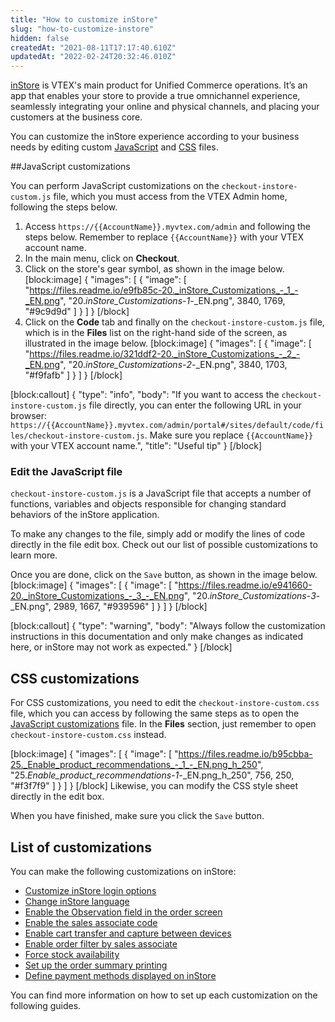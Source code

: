 ```yaml
---
title: "How to customize inStore"
slug: "how-to-customize-instore"
hidden: false
createdAt: "2021-08-11T17:17:40.610Z"
updatedAt: "2022-02-24T20:32:46.010Z"
---
```

[inStore](https://help.vtex.com/en/tracks/instore-getting-started-and-setting-up--zav76TFEZlAjnyBVL5tRc) is VTEX's main product for Unified Commerce operations. It’s an app that enables your store to provide a true omnichannel experience, seamlessly integrating your online and physical channels, and placing your customers at the business core.

You can customize the inStore experience according to your business needs by editing custom [JavaScript](#javascript-customizations) and [CSS](#css-customizations) files. 

##JavaScript customizations

You can perform JavaScript customizations on the  `checkout-instore-custom.js` file, which you must access from the VTEX Admin home, following the steps below.

1. Access `https://{{AccountName}}.myvtex.com/admin` and following the steps below. Remember to replace `{{AccountName}}` with your VTEX account name.
2. In the main menu, click on __Checkout__.
3. Click on the store's gear symbol, as shown in the image below.
[block:image]
{
  "images": [
    {
      "image": [
        "https://files.readme.io/e9fb85c-20._inStore_Customizations_-_1_-_EN.png",
        "20._inStore_Customizations_-_1_-_EN.png",
        3840,
        1769,
        "#9c9d9d"
      ]
    }
  ]
}
[/block]
4. Click on the __Code__ tab and finally on the `checkout-instore-custom.js` file, which is in the **Files** list on the right-hand side of the screen, as illustrated in the image below.
[block:image]
{
  "images": [
    {
      "image": [
        "https://files.readme.io/321ddf2-20._inStore_Customizations_-_2_-_EN.png",
        "20._inStore_Customizations_-_2_-_EN.png",
        3840,
        1703,
        "#f9fafb"
      ]
    }
  ]
}
[/block]

[block:callout]
{
  "type": "info",
  "body": "If you want to access the `checkout-instore-custom.js` file directly, you can enter the following URL in your browser: `https://{{AccountName}}.myvtex.com/admin/portal#/sites/default/code/files/checkout-instore-custom.js`. Make sure you replace `{{AccountName}}` with your VTEX account name.",
  "title": "Useful tip"
}
[/block]
### Edit the JavaScript file

`checkout-instore-custom.js` is a JavaScript file that accepts a number of functions, variables and objects responsible for changing standard behaviors of the inStore application.

To make any changes to the file, simply add or modify the lines of code directly in the file edit box. Check out our list of possible customizations to learn more. 

Once you are done, click on the `Save` button, as shown in the image below.
[block:image]
{
  "images": [
    {
      "image": [
        "https://files.readme.io/e941660-20._inStore_Customizations_-_3_-_EN.png",
        "20._inStore_Customizations_-_3_-_EN.png",
        2989,
        1667,
        "#939596"
      ]
    }
  ]
}
[/block]

[block:callout]
{
  "type": "warning",
  "body": "Always follow the customization instructions in this documentation and only make changes as indicated here, or inStore may not work as expected."
}
[/block]
## CSS customizations

For CSS customizations, you need to edit the  `checkout-instore-custom.css` file, which you can access by following the same steps as to open the [JavaScript customizations](#javascript-customizations) file. In the **Files** section, just remember to open `checkout-instore-custom.css` instead.

[block:image]
{
  "images": [
    {
      "image": [
        "https://files.readme.io/b95cbba-25._Enable_product_recommendations_-_1_-_EN.png_h_250",
        "25._Enable_product_recommendations_-_1_-_EN.png_h_250",
        756,
        250,
        "#f3f7f9"
      ]
    }
  ]
}
[/block]
Likewise, you can modify the CSS style sheet directly in the edit box.

When you have finished, make sure you click the `Save` button.

## List of customizations

You can make the following customizations on inStore:

* [Customize inStore login options](https://developers.vtex.com/vtex-rest-api/docs/customize-instore-login-options)
* [Change inStore language](https://developers.vtex.com/vtex-rest-api/docs/change-instore-language)
* [Enable the Observation field in the order screen](https://developers.vtex.com/vtex-rest-api/docs/enable-the-remarks-field-in-the-order-screen)
* [Enable the sales associate code](https://developers.vtex.com/vtex-rest-api/docs/sales-associate-code)
* [Enable cart transfer and capture between devices](https://developers.vtex.com/vtex-rest-api/docs/enable-cart-transfer-between-devices)
* [Enable order filter by sales associate](https://developers.vtex.com/vtex-rest-api/docs/enable-order-filter-by-sales-associate)
* [Force stock availability](https://developers.vtex.com/vtex-rest-api/docs/force-stock-availability)
* [Set up the order summary printing](https://developers.vtex.com/vtex-rest-api/docs/set-up-the-order-summary-printing)
* [Define payment methods displayed on inStore](https://developers.vtex.com/vtex-rest-api/docs/define-payment-methods-displayed-on-instore)

You can find more information on how to set up each customization on the following guides.